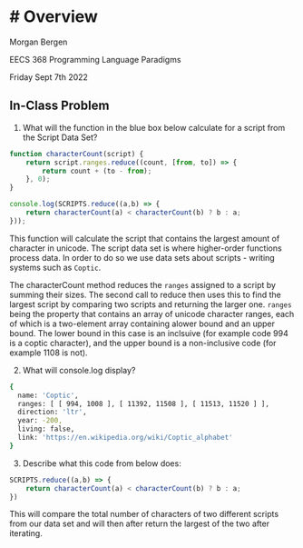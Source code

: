 # # Overview
Morgan Bergen

EECS 368 Programming Language Paradigms

Friday Sept 7th 2022

## In-Class Problem

1.  What will the function in the blue box below calculate for a script from the Script Data Set?
```javascript
function characterCount(script) {
    return script.ranges.reduce((count, [from, to]) => {
        return count + (to - from);
    }, 0);
}

console.log(SCRIPTS.reduce((a,b) => {
    return characterCount(a) < characterCount(b) ? b : a;
}));
``` 

This function will calculate the script that contains the largest amount of character in unicode.  The script data set is where higher-order functions process data.  In order to do so we use data sets about scripts - writing systems such as `Coptic`.  

The characterCount method reduces the `ranges` assigned to a script by summing their sizes.  The second call to reduce then uses this to find the largest script by comparing two scripts and returning the larger one.
`ranges` being the property that contains an array of unicode character ranges, each of which is a two-element array containing alower bound and an upper bound.  The lower bound in this case is an inclsuive (for example code 994 is a coptic character), and the upper bound is a non-inclusive code (for example 1108 is not).


2.  What will console.log display?


```bash
{
  name: 'Coptic',
  ranges: [ [ 994, 1008 ], [ 11392, 11508 ], [ 11513, 11520 ] ],
  direction: 'ltr',
  year: -200,
  living: false,
  link: 'https://en.wikipedia.org/wiki/Coptic_alphabet'
}
```

3.  Describe what this code from below does:

```javascript
SCRIPTS.reduce((a,b) => {
    return characterCount(a) < characterCount(b) ? b : a;
})
```

This will compare the total number of characters of two different scripts from our data set and will then after return the largest of the two after iterating.

